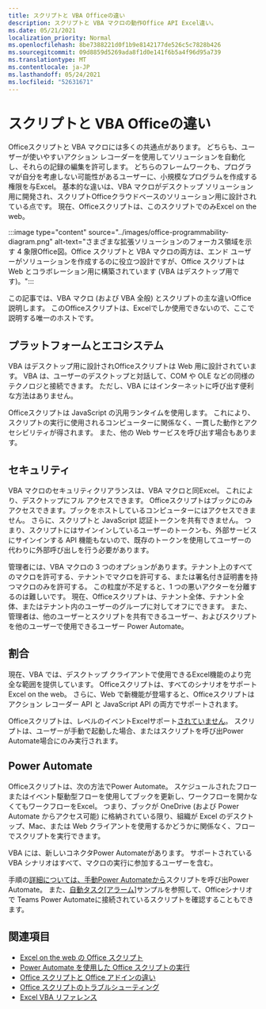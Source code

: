 ```yaml
---
title: スクリプトと VBA Officeの違い
description: スクリプトと VBA マクロの動作Office API Excel違い。
ms.date: 05/21/2021
localization_priority: Normal
ms.openlocfilehash: 8be7388221d0f1b9e8142177de526c5c7828b426
ms.sourcegitcommit: 09d8859d5269ada8f1d0e141f6b5a4f96d95a739
ms.translationtype: MT
ms.contentlocale: ja-JP
ms.lasthandoff: 05/24/2021
ms.locfileid: "52631671"
---
```

# <a name="differences-between-office-scripts-and-vba-macros"></a>スクリプトと VBA Officeの違い

Officeスクリプトと VBA マクロには多くの共通点があります。 どちらも、ユーザーが使いやすいアクション レコーダーを使用してソリューションを自動化し、それらの記録の編集を許可します。 どちらのフレームワークも、プログラマが自分を考慮しない可能性があるユーザーに、小規模なプログラムを作成する権限を与Excel。
基本的な違いは、VBA マクロがデスクトップ ソリューション用に開発され、スクリプトOfficeクラウドベースのソリューション用に設計されている点です。 現在、Officeスクリプトは、このスクリプトでのみExcel on the web。

:::image type="content" source="../images/office-programmability-diagram.png" alt-text="さまざまな拡張ソリューションのフォーカス領域を示す 4 象限Office図。Office スクリプトと VBA マクロの両方は、エンド ユーザーがソリューションを作成するのに役立つ設計ですが、Office スクリプトは Web とコラボレーション用に構築されています (VBA はデスクトップ用です)。":::

この記事では、VBA マクロ (および VBA 全般) とスクリプトの主な違いOffice説明します。 このOfficeスクリプトは、Excelでしか使用できないので、ここで説明する唯一のホストです。

## <a name="platform-and-ecosystem"></a>プラットフォームとエコシステム

VBA はデスクトップ用に設計されOfficeスクリプトは Web 用に設計されています。 VBA は、ユーザーのデスクトップと対話して、COM や OLE などの同様のテクノロジと接続できます。 ただし、VBA にはインターネットに呼び出す便利な方法はありません。

Officeスクリプトは JavaScript の汎用ランタイムを使用します。 これにより、スクリプトの実行に使用されるコンピューターに関係なく、一貫した動作とアクセシビリティが得されます。 また、他の Web サービスを呼び出す場合もあります。

## <a name="security"></a>セキュリティ

VBA マクロのセキュリティクリアランスは、VBA マクロと同Excel。 これにより、デスクトップにフル アクセスできます。 Officeスクリプトはブックにのみアクセスできます。ブックをホストしているコンピューターにはアクセスできません。 さらに、スクリプトと JavaScript 認証トークンを共有できません。 つまり、スクリプトにはサインインしているユーザーのトークンも、外部サービスにサインインする API 機能もないので、既存のトークンを使用してユーザーの代わりに外部呼び出しを行う必要があります。

管理者には、VBA マクロの 3 つのオプションがあります。テナント上のすべてのマクロを許可する、テナントでマクロを許可する、または署名付き証明書を持つマクロのみを許可する。 この粒度が不足すると、1 つの悪いアクターを分離するのは難しいです。 現在、Officeスクリプトは、テナント全体、テナント全体、またはテナント内のユーザーのグループに対してオフにできます。 また、管理者は、他のユーザーとスクリプトを共有できるユーザー、およびスクリプトを他のユーザーで使用できるユーザー Power Automate。

## <a name="coverage"></a>割合

現在、VBA では、デスクトップ クライアントで使用できるExcel機能のより完全な範囲を提供しています。 Officeスクリプトは、すべてのシナリオをサポートExcel on the web。 さらに、Web で新機能が登場すると、Officeスクリプトはアクション レコーダー API と JavaScript API の両方でサポートされます。

Officeスクリプトは、レベルのイベントExcelサポート[されていません](/office/vba/excel/concepts/events-worksheetfunctions-shapes/using-events-with-excel-objects)。 スクリプトは、ユーザーが手動で起動した場合、またはスクリプトを呼び出Power Automate場合にのみ実行されます。

## <a name="power-automate"></a>Power Automate

Officeスクリプトは、次の方法でPower Automate。 スケジュールされたフローまたはイベント駆動型フローを使用してブックを更新し、ワークフローを開かなくてもワークフローをExcel。 つまり、ブックが OneDrive (および Power Automate からアクセス可能) に格納されている限り、組織が Excel のデスクトップ、Mac、または Web クライアントを使用するかどうかに関係なく、フローでスクリプトを実行できます。

VBA には、新しいコネクタPower Automateがあります。 サポートされている VBA シナリオはすべて、マクロの実行に参加するユーザーを含む。

手順の[詳細については、手動Power Automateから](../tutorials/excel-power-automate-manual.md)スクリプトを呼び出Power Automate。 また、[自動タスク[アラーム]](scenarios/task-reminders.md)サンプルを参照して、Officeシナリオで Teams Power Automateに接続されているスクリプトを確認することもできます。

## <a name="see-also"></a>関連項目

- [Excel on the web の Office スクリプト](../overview/excel.md)
- [Power Automate を使用した Office スクリプトの実行](../develop/power-automate-integration.md)
- [Office スクリプトと Office アドインの違い](add-ins-differences.md)
- [Office スクリプトのトラブルシューティング](../testing/troubleshooting.md)
- [Excel VBA リファレンス](/office/vba/api/overview/excel)
